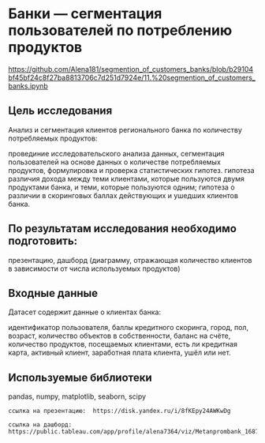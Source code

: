 # Банки — сегментация пользователей по потреблению продуктов 

https://github.com/Alena181/segmention_of_customers_banks/blob/b29104bf45bf24c8f27ba8813706c7d251d7924e/11.%20segmention_of_customers_banks.ipynb
## Цель исследования
Анализ и сегментация клиентов регионального банка по количеству потребляемых продуктов:

провединие исследовательского анализа данных,
сегментация пользователей на основе данных о количестве потребляемых продуктов,
формулировка и проверка статистических гипотез.
гипотеза различия дохода между теми клиентами, которые пользуются двумя продуктами банка, и теми, которые пользуются одним;
гипотеза о различии в скоринговых баллах действующих и ушедших клиентов банка.

## По результатам исследования необходимо подготовить:

презентацию,
дашборд (диаграмму, отражающая количество клиентов в зависимости от числа используемых продуктов)

## Входные данные
Датасет содержит данные о клиентах банка:

идентификатор пользователя,
баллы кредитного скоринга,
город,
пол,
возраст,
количество объектов в собственности,
баланс на счёте,
количество продуктов, посещаемых клиентами,
есть ли кредитная карта,
активный клиент,
заработная плата клиента,
ушёл или нет.

## Используемые библиотеки
pandas, numpy, matplotlib, seaborn, scipy


    ссылка на презентацию:  https://disk.yandex.ru/i/8fKEpy24AWKwDg
    
    ссылка на дашборд:
    https://public.tableau.com/app/profile/alena7364/viz/Metanprombank_16876382399490/Dashboard2
